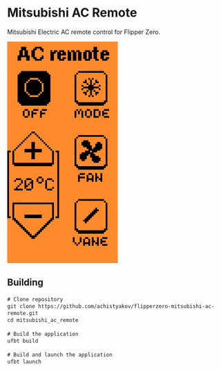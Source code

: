 # Mitsubishi AC Remote

Mitsubishi Electric AC remote control for Flipper Zero.

![Screenshot](screenshot.png)

## Building
```shell
# Clone repository
git clone https://github.com/achistyakov/flipperzero-mitsubishi-ac-remote.git
cd mitsubishi_ac_remote

# Build the application
ufbt build

# Build and launch the application
ufbt launch
```